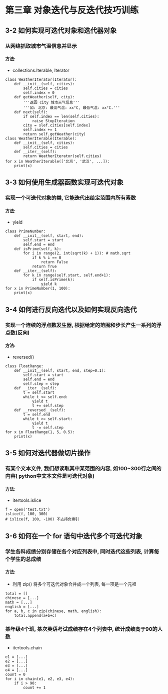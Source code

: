# 第三章 对象迭代与反迭代技巧训练

## 3-2 如何实现可迭代对象和迭代器对象
### 从网络抓取城市气温信息并显示
#### 方法: 
- collections.Iterable, Iterator
```
class WeatherIterator(Iterator):
    def __init__(self, cities):
        self.cities = cities
        self.index = 0
    def getWeather(self, city):
        '''返回 city 城市天气信息'''
        '''如: 北京: 最高气温: xx°C, 最低气温: xx°C.'''
    def next(self):
        if self.index == len(self.cities):
            raise StopIteration
        city = slef.cities[self.index]
        self.index += 1
        return self.getWeather(city)
class WeatherIterable(Iterable):
    def __init__(self, cities):
        self.cities = cities
    def __iter__(self):
        return WeatherIterator(self.cities)
for x in WeatherIterable(['北京', '武汉', ...]):
    print(x)
```

## 3-3 如何使用生成器函数实现可迭代对象 
### 实现一个可迭代对象的类, 它能迭代出给定范围内所有素数
#### 方法:
- yield
```
class PrimeNumber:
    def __init__(self, start, end):
        self.start = start
        self.end = end
    def isPrime(self, k):
        for i in range(2, int(sqrt(k) + 1)): # math.sqrt
            if k % i == 0
                return False
            return True
    def __iter__(self):
        for k in range(self.start, self.end+1):
            if self.isPrime(k):
                yield k
for x in PrimeNumber(1, 100):
    print(x)
```

## 3-4 如何进行反向迭代以及如何实现反向迭代
### 实现一个连续的浮点数发生器, 根据给定的范围和步长产生一系列的浮点数(反向)
#### 方法:
- reversed()
```
class FloatRange:
    def __init__(self, start, end, step=0.1):
        self.start = start
        self.end = end
        self.step = step
    def __iter__(self):
        t = self.start
        while t <= self.end:
            yield t
            t += self.step
    def __reversed__(self):
        t = self.end
        while t >= self.start:
            yield t
            t -= self.step
for x in FloatRange(1, 5, 0.5):
    print(x)
```

## 3-5 如何对迭代器做切片操作
### 有某个文本文件, 我们想读取其中某范围的内容, 如100~300行之间的内容( python中文本文件是可迭代对象)
#### 方法:
- itertools.islice
```
f = open('test.txt')
islice(f, 100, 300) 
# islice(f, 100, -100) 不支持负索引
```

## 3-6 如何在一个 for 语句中迭代多个可迭代对象
### 学生各科成绩分别存储在各个对应列表中, 同时迭代这些列表, 计算每个学生的总成绩
#### 方法:
- 利用 zip() 将多个可迭代对象合并成一个列表, 每一项是一个元祖
```
total = []
chinese = [...]
math = [...]
english = [...]
for a, b, c in zip(chinese, math, english):
    total.append(a+b+c)
```

### 某年级4个班, 某次英语考试成绩存在4个列表中, 统计成绩高于90的人数
- itertools.chain
```
e1 = [...]
e2 = [...]
e3 = [...]
e4 = [...]
count = 0
for i in chain(e1, e2, e3, e4):
    if i > 90:
        count += 1
```